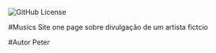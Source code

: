 ![GitHub License](https://img.shields.io/github/license/Peterson2s/one-page)



#Musics
Site one page sobre divulgação de um artista fictcio

#Autor
Peter
